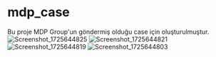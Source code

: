 # mdp_case
Bu proje MDP Group'un göndermiş olduğu case için oluşturulmuştur.
![Screenshot_1725644825](https://github.com/user-attachments/assets/7adfed89-21af-43c1-ac48-b30c9cc9d511)
![Screenshot_1725644821](https://github.com/user-attachments/assets/2d6fb4e8-3775-4389-b0f3-7320c63eee20)
![Screenshot_1725644819](https://github.com/user-attachments/assets/0177a9e7-9a75-4570-a110-e0c6dfeaded6)
![Screenshot_1725644803](https://github.com/user-attachments/assets/cce5b923-136f-4aba-ba37-ac3f6c9b9f16)
